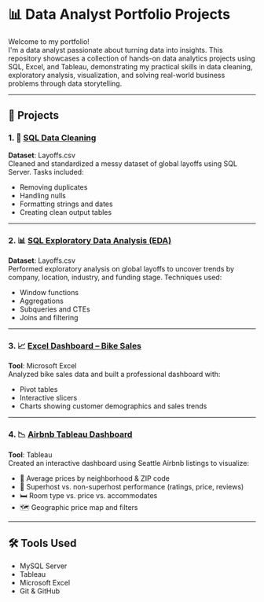 # 📊 Data Analyst Portfolio Projects

Welcome to my portfolio!  
I'm a data analyst passionate about turning data into insights. This repository showcases a collection of hands-on data analytics projects using SQL, Excel, and Tableau, demonstrating my practical skills in data cleaning, exploratory analysis, visualization, and solving real-world business problems through data storytelling.

---

## 📁 Projects

### 1. 🧹 [SQL Data Cleaning](./SQL_Data_Cleaning)

**Dataset**: Layoffs.csv  
Cleaned and standardized a messy dataset of global layoffs using SQL Server. Tasks included:
- Removing duplicates
- Handling nulls
- Formatting strings and dates
- Creating clean output tables

---

### 2. 📊 [SQL Exploratory Data Analysis (EDA)](./SQL_EDA)

**Dataset**: Layoffs.csv  
Performed exploratory analysis on global layoffs to uncover trends by company, location, industry, and funding stage. Techniques used:
- Window functions
- Aggregations
- Subqueries and CTEs
- Joins and filtering

---

### 3. 📈 [Excel Dashboard – Bike Sales](./Excel_Project)

**Tool**: Microsoft Excel  
Analyzed bike sales data and built a professional dashboard with:
- Pivot tables
- Interactive slicers
- Charts showing customer demographics and sales trends

---

### 4. 📉 [Airbnb Tableau Dashboard](./Airbnb-Tableau-Project)

**Tool**: Tableau  
Created an interactive dashboard using Seattle Airbnb listings to visualize:
- 📍 Average prices by neighborhood & ZIP code
- 👤 Superhost vs. non-superhost performance (ratings, price, reviews)
- 🛏️ Room type vs. price vs. accommodates
- 🗺️ Geographic price map and filters

---

## 🛠 Tools Used

- MySQL Server  
- Tableau  
- Microsoft Excel  
- Git & GitHub


